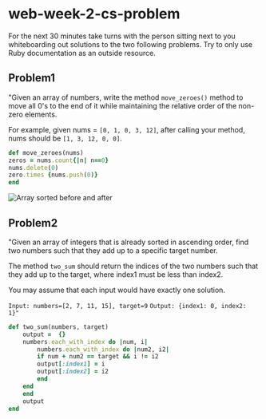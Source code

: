 # web-week-2-cs-problem

For the next 30 minutes take turns with the person sitting next to you whiteboarding out solutions to the two following problems. Try to only use Ruby documentation as an outside resource.

## Problem1

"Given an array of numbers, write the method `move_zeroes()` method to move all 0's to the end of it while maintaining the relative order of the non-zero elements.

For example, given nums = `[0, 1, 0, 3, 12]`, after calling your method, nums should be `[1, 3, 12, 0, 0]`.

```ruby
def move_zeroes(nums)
zeros = nums.count{|n| n==0}
nums.delete(0)
zero.times {nums.push(0)}
end
```

![Array sorted before and after](https://curriculum-content.s3.amazonaws.com/module-1/whiteboard-challenge/move-zeroes-and-two-sum/Image_118_%20ArraySort_BeforeAfter.png)


## Problem2

"Given an array of integers that is already sorted in ascending order, find two numbers such that they add up to a specific target number.

The method `two_sum` should return the indices of the two numbers such that they add up to the target, where index1 must be less than index2.

You may assume that each input would have exactly one solution.

`Input: numbers=[2, 7, 11, 15], target=9`
`Output: {index1: 0, index2: 1}"`

```ruby
def two_sum(numbers, target)
    output =  {}
    numbers.each_with_index do |num, i| 
        numbers.each_with_index do |num2, i2|
        if num + num2 == target && i != i2
        output[:index1] = i
        output[:index2] = i2
        end 
    end
    end
    output
end
```
